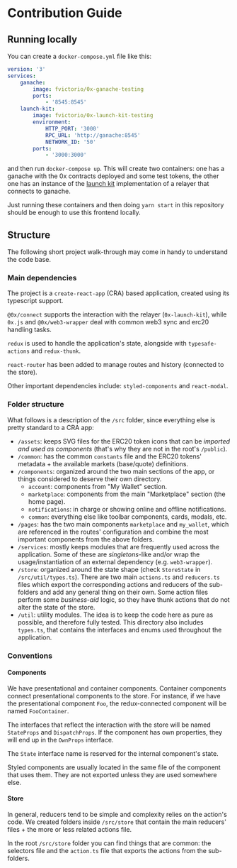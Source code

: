 # Contribution Guide

## Running locally

You can create a `docker-compose.yml` file like this:

```yml
version: '3'
services:
    ganache:
        image: fvictorio/0x-ganache-testing
        ports:
            - '8545:8545'
    launch-kit:
        image: fvictorio/0x-launch-kit-testing
        environment:
            HTTP_PORT: '3000'
            RPC_URL: 'http://ganache:8545'
            NETWORK_ID: '50'
        ports:
            - '3000:3000'
```

and then run `docker-compose up`. This will create two containers: one has a ganache with the 0x contracts deployed and some test tokens, the other one has an instance of the [launch kit](https://github.com/0xProject/0x-launch-kit) implementation of a relayer that connects to ganache.

Just running these containers and then doing `yarn start` in this repository should be enough to use this frontend locally.

## Structure

The following short project walk-through may come in handy to understand the code base.

### Main dependencies

The project is a `create-react-app` (CRA) based application, created using its typescript support.

`@0x/connect` supports the interaction with the relayer (`0x-launch-kit`), while `0x.js` and `@0x/web3-wrapper` deal with common web3 sync and erc20 handling tasks.

`redux` is used to handle the application's state, alongside with `typesafe-actions` and `redux-thunk`.

`react-router` has been added to manage routes and history (connected to the store).

Other important dependencies include: `styled-components` and `react-modal`.

### Folder structure

What follows is a description of the `/src` folder, since everything else is pretty standard to a CRA app:

-   `/assets`: keeps SVG files for the ERC20 token icons that can be _imported and used as components_ (that's why they are not in the root's `/public`).
-   `/common`: has the common `constants` file and the ERC20 tokens' metadata + the available markets (base/quote) definitions.
-   `/components`: organized around the two main sections of the app, or things considered to deserve their own directory.
    -   `account`: components from "My Wallet" section.
    -   `marketplace`: components from the main "Marketplace" section (the home page).
    -   `notifications`: in charge or showing online and offline notifications.
    -   `common`: everything else like toolbar components, cards, modals, etc.
-   `/pages`: has the two main components `marketplace` and `my_wallet`, which are referenced in the routes' configuration and combine the most important components from the above folders.
-   `/services`: mostly keeps modules that are frequently used across the application. Some of these are _singletons_-like and/or wrap the usage/instantiation of an external dependency (e.g. `web3-wrapper`).
-   `/store`: organized around the state shape (check `StoreState` in `/src/util/types.ts`). There are two main `actions.ts` and `reducers.ts` files which export the corresponding actions and reducers of the sub-folders and add any general thing on their own. Some action files perform some _business-aid_ logic, so they have thunk actions that do not alter the state of the store.
-   `/util`: utility modules. The idea is to keep the code here as pure as possible, and therefore fully tested. This directory also includes `types.ts`, that contains the interfaces and enums used throughout the application.

### Conventions

#### Components

We have presentational and container components. Container components connect presentational components to the store. For instance, if we have the presentational component `Foo`, the redux-connected component will be named `FooContainer`.

The interfaces that reflect the interaction with the store will be named `StateProps` and `DispatchProps`. If the component has own properties, they will end up in the `OwnProps` interface.

The `State` interface name is reserved for the internal component's state.

Styled components are usually located in the same file of the component that uses them. They are not exported unless they are used somewhere else.

#### Store

In general, reducers tend to be simple and complexity relies on the action's code. We created folders inside `/src/store` that contain the main reducers' files + the more or less related actions file.

In the root `/src/store` folder you can find things that are common: the selectors file and the `action.ts` file that exports the actions from the sub-folders.
